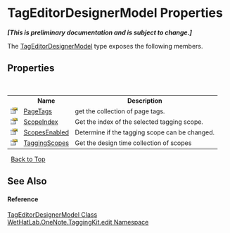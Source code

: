 # TagEditorDesignerModel Properties
 _**\[This is preliminary documentation and is subject to change.\]**_

The <a href="4f801abf-0a46-9031-8b58-a589753352e3">TagEditorDesignerModel</a> type exposes the following members.


## Properties
&nbsp;<table><tr><th></th><th>Name</th><th>Description</th></tr><tr><td>![Public property](media/pubproperty.gif "Public property")</td><td><a href="496f1b04-386a-1d78-0023-d5ab5c73bf30">PageTags</a></td><td>
get the collection of page tags.</td></tr><tr><td>![Public property](media/pubproperty.gif "Public property")</td><td><a href="7bfcf7db-43df-1373-f568-18b2da84c019">ScopeIndex</a></td><td>
Get the index of the selected tagging scope.</td></tr><tr><td>![Public property](media/pubproperty.gif "Public property")</td><td><a href="446e30b5-14dc-4dee-7848-5a619204abcd">ScopesEnabled</a></td><td>
Determine if the tagging scope can be changed.</td></tr><tr><td>![Public property](media/pubproperty.gif "Public property")</td><td><a href="84a31ce5-0fef-faff-ea50-20032677696c">TaggingScopes</a></td><td>
Get the design time collection of scopes</td></tr></table>&nbsp;
<a href="#tageditordesignermodel-properties">Back to Top</a>

## See Also


#### Reference
<a href="4f801abf-0a46-9031-8b58-a589753352e3">TagEditorDesignerModel Class</a><br /><a href="60ca3730-00cd-fce3-4009-523f3952fd9e">WetHatLab.OneNote.TaggingKit.edit Namespace</a><br />